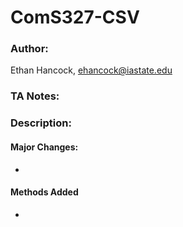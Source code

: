 # ComS327-CSV
### Author:
Ethan Hancock, ehancock@iastate.edu
### TA Notes: 
> 

### Description:
#### Major Changes:
 - 

#### Methods Added
 - 
